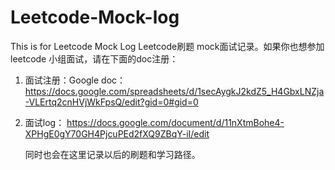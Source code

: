 # Leetcode-Mock-log
This is for Leetcode Mock Log
Leetcode刷题 mock面试记录。如果你也想参加leetcode 小组面试，请在下面的doc注册：
1. 面试注册：Google doc：https://docs.google.com/spreadsheets/d/1secAygkJ2kdZ5_H4GbxLNZja-VLErtq2cnHVjWkFpsQ/edit?gid=0#gid=0
2. 面试log： https://docs.google.com/document/d/11nXtmBohe4-XPHgE0gY70GH4PjcuPEd2fXQ9ZBqY-iI/edit

   同时也会在这里记录以后的刷题和学习路径。
